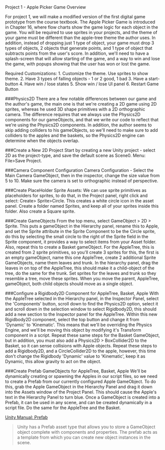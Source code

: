 Project 1 - Apple Picker Game Overview

For project 1, we will make a modified version of the first digital game prototype from the course textbook.  The Apple Picker Game is introduced in Chapter 16, where flow charts show the game logic for each object in the game. You will be required to use sprites in your projects, and the theme of your game must be different than the apple-tree theme the author uses.  In addition, instead of dropping just 1 type of object, your game must drop 3 types of objects, 2 objects that generate points, and 1 type of object that subtracts points from the user's score.  In addition, we'll need to have a splash-screen that will allow starting of the game, and a way to win and lose the game, with popups showing that the user has won or lost the game.

Required Customizations:
    1. Customize the theme. Use sprites to show theme.
    2. Have 3 types of falling objects - 1 or 2 good, 1 bad
    3. Have a start-button 
    4. Have win / lose states 
    5. Show win / lose UI panel
    6. Restart Game Button

###Physics2D 
There are a few notable differences between our game and the author's game, the main one is that we're creating a 2D game using 2D sprites, whereas he used 3D shape primitives with a 2D orthographic camera.  The difference requires that we always use the Physics2D components for our gameObjects, and that we write our code to reflect that we're using the Physics2D components.  In addition, the author seems to skip adding colliders to his gameObjects, so we'll need to make sure to add colliders to the apples and the baskets, so the Physics2D engine can determine when the objects overlap.
 
 ###Create a New 2D Project
Start by creating a new Unity project - select 2D as the project-type, and save the default scene as Scene0.  Menu: File>Save Project.    

###Camera Component Configuration
 Camera Configuration - Select the Main Camera GameObject, then in the inspector, change the size value from 5 to 10.  Make sure the camera is set to orthographic instead of perspective.
 
###Create PlaceHolder Sprite Assets:
We can use sprite primitives as placeholders for sprites, to do that, in the Project panel, right click and select: Create> Sprite>Circle.  This creates a white circle icon in the asset panel.  Create a folder named Sprites, and keep all of your sprites inside this folder. Also create a Square sprite. 

 ###Create GameObjects
 From the top menu, select GameObject > 2D > Sprite.  This puts a gameObject in the Hierarchy panel, rename this to Apple, and set the Sprite attribute in the Sprite Component to be the Circle sprite, do this by selecting the small circle to the right of the Sprite field in the Sprite component, it provides a way to select items from your Asset folder. Also, repeat this to create a Basket gameObject.  For the AppleTree, this is created from 2 sprite primitives, so you'll create 3 sprites for this, the first is an empty gameObject, name this one AppleTree, create 2 additional Sprite GameObjects, name them leaves and trunk. In the hierarchy panel, drag the leaves in  on top of the AppleTree, this should make it a child-object of the tree, do the same for the trunk.  Set sprites for the leaves and trunk so they resemble a tree, move these sprites.  When you move the parent, AppleTree, gameObject, both child objects should move as a single object.   
 
###Configure a Rigidbody2D Component for AppleTree, Basket, Apple
With the AppleTree selected in the Hierarchy panel, in the Inspector Panel, select the 'Components' button, scroll down to find the Physics2D option, select it and scroll down in the selection window to select Rigidbody2D, this should add a new section to the Inspector panel for the AppleTree. Within this new Rigidbody2D component, select the top button and change it from 'Dynamic' to 'Kinematic'. This means that we'll be overriding the Physics Engine, and we'll be moving this object by modifying it's Transform component in a script. Repeat these same steps for the Basket GameObject, but in addition, you must also add a Physics2D > BoxCollider2D to the Basket, so it can sense collisions with Apple objects.  Repeat these steps to add a Rigidbody2D, and a CircleCollider2D to the apple, however, this time don't change the Rigidbody 'Dynamic' value to 'Kinematic', keep it as Dynamic, this allow gravity to act on the object.  

###Create Prefab GameObjects for AppleTree, Basket, Apple
We'll be dynamically creating or spawning the Apples in our script files, so we need to create a Prefab from our currently configured Apple GameObject.  To do this, grab the Apple GameObject in the Hierarchy Panel and drag it down into the Assets window of the Project Panel.  This should cause the Apple's text in the Hierarchy Panel to turn blue.  Once a GameObject is created into a Prefab, it can be used in any scene, and can be created dynamically in a script file.  Do the same for the AppleTree and the Basket. 

[Unity Manual: Prefab](https://docs.unity3d.com/Manual/Prefabs.html)
     
>Unity has a Prefab asset type that allows you to store a   GameObject object complete with components and properties. The prefab acts as a template from which you can create new object instances in the scene. 


